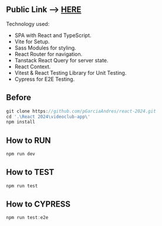 ## Public Link --> [HERE](https://celadon-clafoutis-d51e6d.netlify.app/)

Technology used:
- SPA with React and TypeScript.
- Vite for Setup.
- Sass Modules for styling.
- React Router for navigation.
- Tanstack React Query for server state.
- React Context.
- Vitest & React Testing Library for Unit Testing.
- Cypress for E2E Testing.

## Before
```js
git clone https://github.com/pGarciaAndres/react-2024.git
cd '.\React 2024\videoclub-app\'
npm install
```
## How to RUN 
```js
npm run dev
```
## How to TEST 
```js
npm run test
```
## How to CYPRESS 
```js
npm run test:e2e
```


